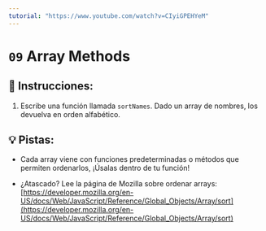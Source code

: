```yaml
---
tutorial: "https://www.youtube.com/watch?v=CIyiGPEHYeM"
---
```


# `09` Array Methods

## 📝 Instrucciones:

1. Escribe una función llamada `sortNames`. Dado un array de nombres, los devuelva en orden alfabético.

## 💡 Pistas:

+ Cada array viene con funciones predeterminadas o métodos que permiten ordenarlos, ¡Úsalas dentro de tu función!

+ ¿Atascado? Lee la página de Mozilla sobre ordenar arrays: [https://developer.mozilla.org/en-US/docs/Web/JavaScript/Reference/Global_Objects/Array/sort](https://developer.mozilla.org/en-US/docs/Web/JavaScript/Reference/Global_Objects/Array/sort)
